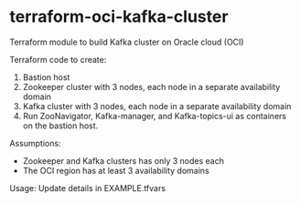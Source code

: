 # terraform-oci-kafka-cluster
Terraform module to build Kafka cluster on Oracle cloud (OCI)

Terraform code to create:
1.	Bastion host 
2.	Zookeeper cluster with 3 nodes, each node in a separate availability domain
3.	Kafka cluster with 3 nodes, each node in a separate availability domain
4.	Run ZooNavigator, Kafka-manager, and Kafka-topics-ui as containers on the bastion host.

Assumptions:
-	Zookeeper and Kafka clusters has only 3 nodes each
-	The OCI region has at least 3 availability domains

Usage:
Update details in EXAMPLE.tfvars 
